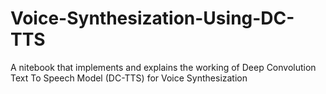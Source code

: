 # Voice-Synthesization-Using-DC-TTS
A nitebook that implements and explains the working of Deep Convolution Text To Speech Model (DC-TTS) for Voice Synthesization
